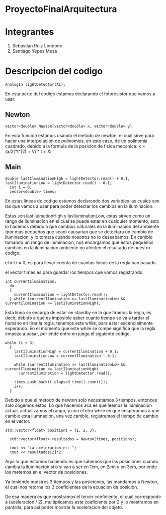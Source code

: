 # ProyectoFinalArquitectura

# Integrantes
1. Sebastian Ruiz Londoño
2. Santiago Yepes Mesa

# Descripcion del codigo
```
AnalogIn lightDetector(A1);
```
En esta parte del codigo estamos declarando el fotoresistor que vamos a usar.


## Newton
```
vector<double> Newton(vector<double> x, vector<double> y)
```
En esta funcion estamos usando el metodo de newton, el cual sirve para hacer una interpolacion de polinomios, en este caso, de un polinomia cuadrado, debido a la formula de la posicion de fisica mecanica: 
    x = (a/2)*t^(2) + Vi * t + Xi


## Main

```
double lastIluminationHigh = lightDetector.read() + 0.1, lastIluminationLow = lightDetector.read() - 0.1;
  int i = 0;
  vector<double> times;
  ```

En estas lineas de codigo estamos declarando dos variables las cuales son las que vamos a usar para poder detectar los cambios en la iluminacion.

Estas son lastIluimationHigh y lasIluminationLow, estas sirven como un rango de iluminacion en el cual se puede estar en cualquier momento, esto lo hacemos debido a que cambios naturales en la iluminacion del ambiente (por mas pequeños que sean) causarian que se detectara un cambio de iluminacion, y lo tomara cuando nosotros no lo deseabamos. En cambio tomando un rango de iluminacion, nos encargamos que estos pequeños cambios en la iluminacion ambiente no afecten el resultado de nuestro codigo.

el int i = 0, es para llevar cuenta de cuantas lineas de la regla han pasado.

el vector times es para guardar los tiempos que vamos registrando.



```
int currentIlumination;
  do
  {
    currentIlumination = lightDetector.read();
  } while (currentIlumination >= lastIluminationLow && currentIlumination <= lastIluminationHigh);
  ```

Esta linea se encarga de estar en standby en lo que tiramos la regla, es decir, debido a que es imposible saber cuanto tiempo se va a tardar el humano en tirar la regla, tenemos este while, para estar escencialmente esperando.
En el momento que este while se rompe significa que la regla empezo a pasar, por ende entre en juego el siguiente codigo.

```
while (i < 3)
  {
    lastIluminationHigh = currentIlumination + 0.1;
    lastIluminationLow = currentIlumination - 0.1;

    while (currentIlumination >= lastIluminationLow && currentIlumination <= lastIluminationHigh)
      currentIlumination = lightDetector.read();
    
    times.push_back(t.elapsed_time().count());
    i++;
  }
```

Debido a que el metodo de newton solo necesitamos 3 tiempos, entonces solo cogemos estos.
Lo que hacemos aca es que leemos la iluminacion actual, actualizamos el rango, y con el otro while es que eesperamos a que cambie esta ilumnacion, una vez cambie, registramos el tiempo de cambio en el vector.



```
std::vector<float> positions = {1, 2, 3};

  std::vector<float> resultados = Newton(times, positions);

  cout << "La aceleracion es: ";
  cout << resultados[2]*2;
```

Aqui lo que estamos haciendo es que sabemos que las posiciones cuando cambia la iluminacion si o si van a ser en 1cm, en 2cm y en 3cm, por ende los metemos en el vector de posiciones.

Ya teniendo nuestros 3 tiempos y las posiciones, las mandamos a Newton, el cual nos retorna los 3 coeficientes de la ecuacion de posicion.

De esa manera es que mostramos el tercer coeficiente, el cual corresponde a (aceleracion / 2), multiplicamos este coeficiente por 2 y lo mostramos en pantalla, para asi poder mostrar la aceleracion del objeto.